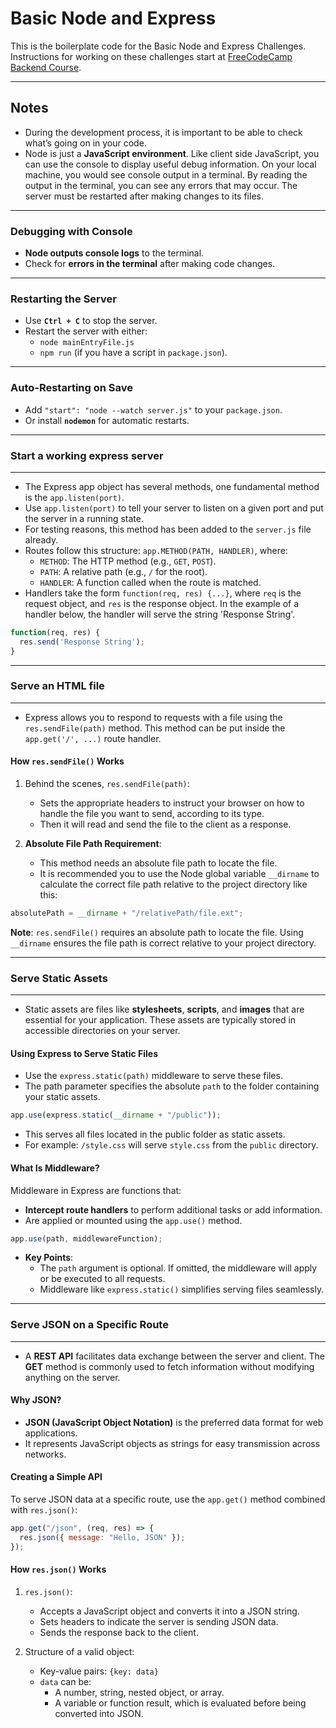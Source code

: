# Basic Node and Express

This is the boilerplate code for the Basic Node and Express Challenges. Instructions for working on these challenges start at [FreeCodeCamp Backend Course](https://www.freecodecamp.org/learn/back-end-development-and-apis/basic-node-and-express/meet-the-node-console).

---

## Notes

- During the development process, it is important to be able to check what’s going on in your code.
- Node is just a **JavaScript environment**. Like client side JavaScript, you can use the console to display useful debug information. On your local machine, you would see console output in a terminal. By reading the output in the terminal, you can see any errors that may occur. The server must be restarted after making changes to its files.

---

### Debugging with Console

- **Node outputs console logs** to the terminal.
- Check for **errors in the terminal** after making code changes.

---

### Restarting the Server

- Use **`Ctrl + C`** to stop the server.
- Restart the server with either:
  - `node mainEntryFile.js`
  - `npm run` (if you have a script in `package.json`).

---

### Auto-Restarting on Save

- Add `"start": "node --watch server.js"` to your `package.json`.
- Or install **`nodemon`** for automatic restarts.

---

### Start a working express server

---

- The Express app object has several methods, one fundamental method is the `app.listen(port)`.
- Use `app.listen(port)` to tell your server to listen on a given port and put the server in a running state.
- For testing reasons, this method has been added to the `server.js` file already.
- Routes follow this structure: `app.METHOD(PATH, HANDLER)`, where:
  - `METHOD`: The HTTP method (e.g., `GET`, `POST`).
  - `PATH`: A relative path (e.g., `/` for the root).
  - `HANDLER`: A function called when the route is matched.
- Handlers take the form `function(req, res) {...}`, where `req` is the request object, and `res` is the response object. In the example of a handler below, the handler will serve the string 'Response String'.

```js
function(req, res) {
  res.send('Response String');
}
```

---

### Serve an HTML file

---

- Express allows you to respond to requests with a file using the `res.sendFile(path)` method. This method can be put inside the `app.get('/', ...)` route handler.

#### How `res.sendFile()` Works

1. Behind the scenes, `res.sendFile(path)`:

   - Sets the appropriate headers to instruct your browser on how to handle the file you want to send, according to its type.
   - Then it will read and send the file to the client as a response.

2. **Absolute File Path Requirement**:
   - This method needs an absolute file path to locate the file.
   - It is recommended you to use the Node global variable `__dirname` to calculate the correct file path relative to the project directory like this:

```js
absolutePath = __dirname + "/relativePath/file.ext";
```

**Note**: `res.sendFile()` requires an absolute path to locate the file. Using `__dirname` ensures the file path is correct relative to your project directory.

---

### Serve Static Assets

---

- Static assets are files like **stylesheets**, **scripts**, and **images** that are essential for your application. These assets are typically stored in accessible directories on your server.

#### Using Express to Serve Static Files

- Use the `express.static(path)` middleware to serve these files.
- The path parameter specifies the absolute `path` to the folder containing your static assets.

```js
app.use(express.static(__dirname + "/public"));
```

- This serves all files located in the public folder as static assets.
- For example: `/style.css` will serve `style.css` from the `public` directory.

#### What Is Middleware?

Middleware in Express are functions that:

- **Intercept route handlers** to perform additional tasks or add information.
- Are applied or mounted using the `app.use()` method.

```js
app.use(path, middlewareFunction);
```

- **Key Points**:
  - The `path` argument is optional. If omitted, the middleware will apply or be executed to all requests.
  - Middleware like `express.static()` simplifies serving files seamlessly.

---

### Serve JSON on a Specific Route

---

- A **REST API** facilitates data exchange between the server and client. The **GET** method is commonly used to fetch information without modifying anything on the server.

#### Why JSON?

- **JSON (JavaScript Object Notation)** is the preferred data format for web applications.
- It represents JavaScript objects as strings for easy transmission across networks.

#### Creating a Simple API

To serve JSON data at a specific route, use the `app.get()` method combined with `res.json()`:

```js
app.get("/json", (req, res) => {
  res.json({ message: "Hello, JSON" });
});
```

#### How `res.json()` Works

1. `res.json()`:

   - Accepts a JavaScript object and converts it into a JSON string.
   - Sets headers to indicate the server is sending JSON data.
   - Sends the response back to the client.

2. Structure of a valid object:
   - Key-value pairs: `{key: data}`
   - `data` can be:
     - A number, string, nested object, or array.
     - A variable or function result, which is evaluated before being converted into JSON.
